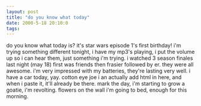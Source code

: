 ```yaml
---
layout: post
title: "do you know what today"
date: 2000-5-18 20:10:0
tags: 
---
```


do you know what today is? it's star wars episode 1's first birthday! i'm trying something different tonight, i have my mp3's playing, i put the volume up so i can hear them, just something i'm trying. i watched 3 season finales last night (may 18) first was friends then frasier followed by er. they were all awesome. i'm very impressed with my batteries, they're lasting very well. i have a car today, yay. cotton eye joe i an actually add html in here, and when i paste it, it'll already be there. mark the day, i'm starting to grow a goatie, i'm revolting. flowers on the wall i'm going to bed, enough for this morning.

